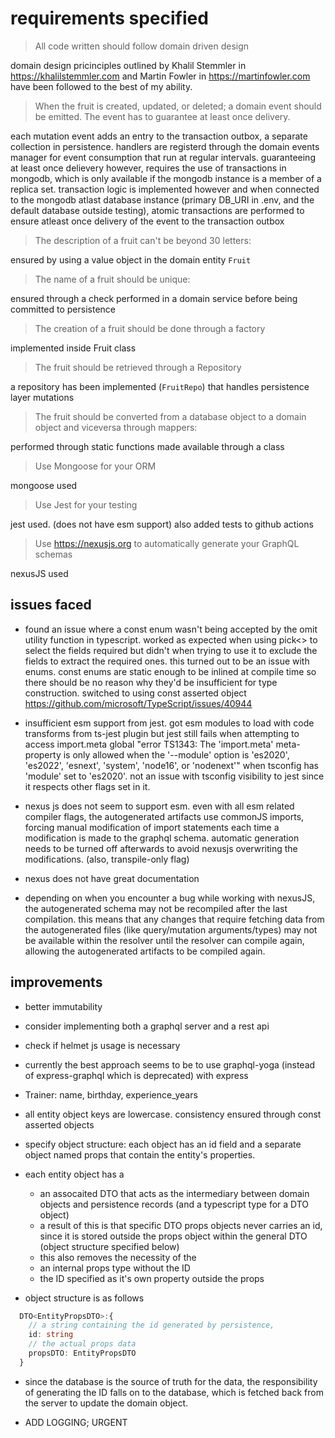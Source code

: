 # requirements specified

> All code written should follow domain driven design

domain design pricinciples outlined by Khalil Stemmler in <https://khalilstemmler.com> and Martin Fowler in <https://martinfowler.com> have been followed to the best of my ability.

> When the fruit is created, updated, or deleted; a domain event should be emitted. The event has to guarantee at least once delivery.

each mutation event adds an entry to the transaction outbox, a separate collection in persistence. handlers are registerd through the domain events manager for event consumption that run at regular intervals. guaranteeing at least once delievery however, requires the use of transactions in mongodb, which is only available if the mongodb instance is a member of a replica set. transaction logic is implemented however and when connected to the mongodb atlast database instance (primary DB_URI in .env, and the default database outside testing), atomic transactions are performed to ensure atleast once delivery of the event to the transaction outbox

> The description of a fruit can't be beyond 30 letters:

ensured by using a value object in the domain entity `Fruit`

> The name of a fruit should be unique:

ensured through a check performed in a domain service before being committed to persistence

> The creation of a fruit should be done through a factory

implemented inside Fruit class

> The fruit should be retrieved through a Repository

a repository has been implemented (`FruitRepo`) that handles persistence layer mutations

> The fruit should be converted from a database object to a domain object and viceversa through mappers:

performed through static functions made available through a class

> Use Mongoose for your ORM

mongoose used

> Use Jest for your testing

jest used. (does not have esm support) also added tests to github actions

> Use <https://nexusjs.org> to automatically generate your GraphQL schemas

nexusJS used

<!-- # assumptions & notes -->

<!-- - the name of a fruit is required to be unique, which allows it to act as an identifier. a separate id is, however generated (an objectID since the domain is small and it's worth it for the easy interoperebility with mongodb). -->

<!-- - the `id` field could've been removed if the architecture were to cater to the lowest common denominator, since there are no other entity types other than `Fruit`. this would've violated the principles of ddd. -->

<!-- - [no] the name of a fruit is required to be unique, ensured through a domain service. no need for a separate id field since name can be used for identification. however, using the name as the ID introduces two issues: (+ using a uuid separately allows it to be uniquely identified even amoung different types of entities. useful?) -->

<!-- - would break the convention of having a globally unique identifier for each entity object -->

<!-- - would break consistency in the language used that domain driven design emphasizes as valuable. since the internal representation of each `Fruit` object would have it's name stored in the `id` field enforced by the base `Entity` class. the graphql endpoint and everything on the frontend would refer to this as 'name' while internally it would be in a field named `id`. -->

<!-- - this could be partially fixed by storing the name in the 'id' field and exposing it outside the class as 'name' through a getter. or declare a new field in the subclass Fruit and add a new field `name` that mirrors `id` -->

<!-- - ideally, the approach to take would be to cater to the lowest common denominator. since there exist no entities in the system that use an identifier like a uuid, we could get rid of the `id` field in the entitiy base-class/superclass and use 'name'. but that would also violate the ddd principles since the entire objective is to have a structure that is extendable and scalable. -->

<!-- - another option was to copy the name from the fruit field to the id field and maintain two copies. not a major issue since all objects are immutable and fields are not changed individually. -->

<!-- - switched to cons asserted object from enum. allows for a single source of truth and additional compiler checks. also avoids issues related to unexpected behaviours from enums -->

<!-- - i commit a lot when i'm building something while learning. and to avoid having dozens of files changed across each commit to make diffing between commits easier to debug something -->

<!-- - operating as if there's only one fruit with the same name. implement domain service -->

<!-- - assuming that the mutation storeFruitToFruitStorage(name: string, amount: int) is specifiying the count in storage to be incremented by. not the exact value that is to be stored in the 'amount' field in the record. -->

## issues faced

- found an issue where a const enum wasn't being accepted by the omit utility function in typescript. worked as expected when using pick<> to select the fields required but didn't when trying to use it to exclude the fields to extract the required ones. this turned out to be an issue with enums. const enums are static enough to be inlined at compile time so there should be no reason why they'd be insufficient for type construction. switched to using const asserted object <https://github.com/microsoft/TypeScript/issues/40944>

- insufficient esm support from jest. got esm modules to load with code transforms from ts-jest plugin but jest still fails when attempting to access import.meta global
  "error TS1343: The 'import.meta' meta-property is only allowed when the '--module' option is 'es2020', 'es2022', 'esnext', 'system', 'node16', or 'nodenext'" when tsconfig has 'module' set to 'es2020'. not an issue with tsconfig visibility to jest since it respects other flags set in it.

- nexus js does not seem to support esm. even with all esm related compiler flags, the autogenerated artifacts use commonJS imports, forcing manual modification of import statements each time a modification is made to the graphql schema. automatic generation needs to be turned off afterwards to avoid nexusjs overwriting the modifications. (also, transpile-only flag)

- nexus does not have great documentation

- depending on when you encounter a bug while working with nexusJS, the autogenerated schema may not be recompiled after the last compilation. this means that any changes that require fetching data from the autogenerated files (like query/mutation arguments/types) may not be available within the resolver until the resolver can compile again, allowing the autogenerated artifacts to be compiled again.

## improvements

- better immutability

- consider implementing both a graphql server and a rest api

- check if helmet js usage is necessary

- currently the best approach seems to be to use graphql-yoga (instead of express-graphql which is deprecated) with express

- Trainer: name, birthday, experience_years

- all entity object keys are lowercase. consistency ensured through const asserted objects

- specify object structure: each object has an id field and a separate object named props that contain the entity's properties.

- each entity object has a
  - an assocaited DTO that acts as the intermediary between domain objects and persistence records (and a typescript type for a DTO object)
  - a result of this is that specific DTO props objects never carries an id, since it is stored outside the props object within the general DTO (object structure specified below)
  - this also removes the necessity of the 
  - an internal props type without the ID
  - the ID specified as it's own property outside the props

- object structure is as follows

```typescript
  DTO<EntityPropsDTO>:{
    // a string containing the id generated by persistence,
    id: string
    // the actual props data
    propsDTO: EntityPropsDTO
  }
```

- since the database is the source of truth for the data, the responsibility of generating the ID falls on to the database, which is fetched back from the server to update the domain object.

- ADD LOGGING; URGENT
